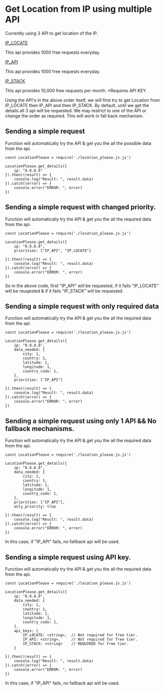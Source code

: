 # Get Location from IP using multiple API

Currently using 3 API to get location of the IP.

[IP_LOCATE](https://www.iplocate.io/)

This api provides 1000 free requests everyday.

[IP_API](https://ipapi.co/)

This api provides 1000 free requests everyday.

[IP_STACK](https://ipstack.com/) 

This api provides 10,000 free requests per month. *Requires API KEY.

Using the API's in the above order itself, we will first try to get Location from IP_LOCATE then IP_API and then IP_STACK. By default, until we get the details all 3 api will be requested. We may restrict to one of the API or change the order as required. This will work in fall back mechanism.

## Sending a simple request

Function will automatically try the API & get you the all the possible data from the api.

```
const LocationPlease = require('./location_please.js.js')

LocationPlease.get_details({
    ip: "8.8.8.8"
}).then((result) => {
    console.log("Result: ", result.data)
}).catch((error) => {
    console.error("ERROR: ", error)
})
```

## Sending a simple request with changed priority.

Function will automatically try the API & get you the all the required data from the api.

```
const LocationPlease = require('./location_please.js.js')

LocationPlease.get_details({
    ip: "8.8.8.8",
 	priorities: ["IP_API", "IP_LOCATE"]

}).then((result) => {
    console.log("Result: ", result.data)
}).catch((error) => {
    console.error("ERROR: ", error)
})
```

So in the above code, first "IP_API" will be requested, if it fails "IP_LOCATE" will be reuqested & if it fails "IP_STACK" will be requested.


## Sending a simple request with only required data

Function will automatically try the API & get you the all the required data from the api.

```
const LocationPlease = require('./location_please.js.js')

LocationPlease.get_details({
    ip: "8.8.8.8",
 	data_needed: {
 		city: 1,
 		country: 1,
 		latitude: 1,
 		longitude: 1,
 		country_code: 1,
 	},
 	priorities: ["IP_API"]

}).then((result) => {
    console.log("Result: ", result.data)
}).catch((error) => {
    console.error("ERROR: ", error)
})
```


## Sending a simple request using only 1 API && No fallback mechanisms.

Function will automatically try the API & get you the all the required data from the api.

```
const LocationPlease = require('./location_please.js.js')

LocationPlease.get_details({
    ip: "8.8.8.8",
 	data_needed: {
 		city: 1,
 		country: 1,
 		latitude: 1,
 		longitude: 1,
 		country_code: 1,
 	},
 	priorities: ["IP_API"],
    only_priority: true

}).then((result) => {
    console.log("Result: ", result.data)
}).catch((error) => {
    console.error("ERROR: ", error)
})
```

In this case, if "IP_API" fails, no fallback api will be used.


## Sending a simple request using API key.

Function will automatically try the API & get you the all the required data from the api.

```
const LocationPlease = require('./location_please.js.js')

LocationPlease.get_details({
    ip: "8.8.8.8",
 	data_needed: {
 		city: 1,
 		country: 1,
 		latitude: 1,
 		longitude: 1,
 		country_code: 1,
 	},
	api_keys: {
		IP_LOCATE: <string>,  // Not required for free tier.
		IP_API: <string>,     // Not required for free tier.
		IP_STACK: <string>    // REQUIRED for free tier.
	}

}).then((result) => {
    console.log("Result: ", result.data)
}).catch((error) => {
    console.error("ERROR: ", error)
})
```

In this case, if "IP_API" fails, no fallback api will be used.
